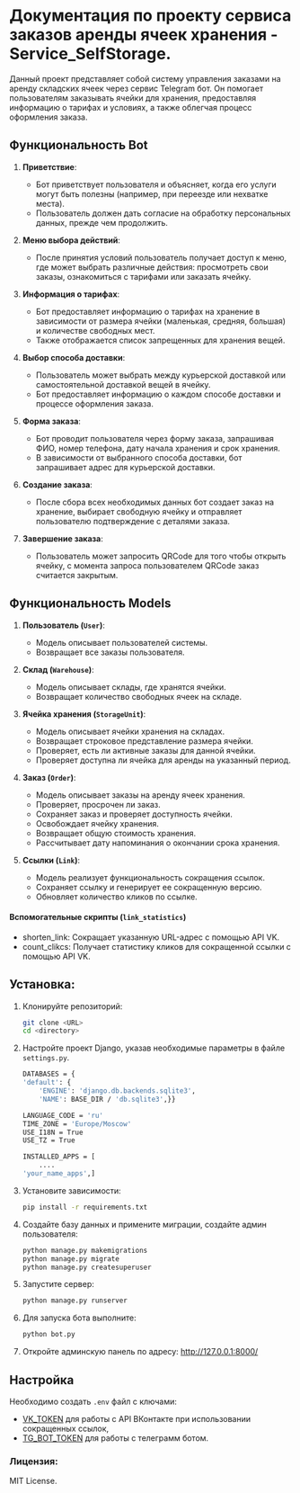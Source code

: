 # Документация по проекту сервиса заказов аренды ячеек хранения - Service_SelfStorage.
Данный проект представляет собой систему управления заказами на аренду складских ячеек через сервис Telegram бот. Он помогает пользователям заказывать ячейки для хранения, предоставляя информацию о тарифах и условиях, а также облегчая процесс оформления заказа.


## Функциональность Bot

1. **Приветствие**: 
    - Бот приветствует пользователя и объясняет, когда его услуги могут быть полезны (например, при переезде или нехватке места).
    - Пользователь должен дать согласие на обработку персональных данных, прежде чем продолжить.
2. **Меню выбора действий**:
    - После принятия условий пользователь получает доступ к меню, где может выбрать различные действия: просмотреть свои заказы, ознакомиться с тарифами или заказать ячейку.

3. **Информация о тарифах**:
    - Бот предоставляет информацию о тарифах на хранение в зависимости от размера ячейки (маленькая, средняя, большая) и количестве свободных мест.
    - Также отображается список запрещенных для хранения вещей.

4. **Выбор способа доставки**:
    - Пользователь может выбрать между курьерской доставкой или самостоятельной доставкой вещей в ячейку.
    - Бот предоставляет информацию о каждом способе доставки и процессе оформления заказа.

5. **Форма заказа**:
    - Бот проводит пользователя через форму заказа, запрашивая ФИО, номер телефона, дату начала хранения и срок хранения.
    - В зависимости от выбранного способа доставки, бот запрашивает адрес для курьерской доставки.

6. **Создание заказа**:
    - После сбора всех необходимых данных бот создает заказ на хранение, выбирает свободную ячейку и отправляет пользователю подтверждение с деталями заказа.

7. **Завершение заказа**:
    - Пользователь может запросить QRCode для того чтобы открыть ячейку, с момента запроса пользователем QRCode заказ считается закрытым.

## Функциональность Models

1. **Пользователь (`User`)**:
    - Модель описывает пользователей системы. 
    - Возвращает все заказы пользователя.

2. **Склад (`Warehouse`)**:
    - Модель описывает склады, где хранятся ячейки. 
    - Возвращает количество свободных ячеек на складе.

3. **Ячейка хранения (`StorageUnit`)**:
    - Модель описывает ячейки хранения на складах.
    - Возвращает строковое представление размера ячейки. 
    - Проверяет, есть ли активные заказы для данной ячейки. 
    - Проверяет доступна ли ячейка для аренды на указанный период.

4. **Заказ (`Order`)**:
    - Модель описывает заказы на аренду ячеек хранения.
    - Проверяет, просрочен ли заказ.
    - Сохраняет заказ и проверяет доступность ячейки.
    - Освобождает ячейку хранения.
    - Возвращает общую стоимость хранения.
    - Рассчитывает дату напоминания о окончании срока хранения.

5. **Ссылки (`Link`)**:
    - Модель реализует функциональность сокращения ссылок.
    - Сохраняет ссылку и генерирует ее сокращенную версию.
    - Обновляет количество кликов по ссылке.


#### Вспомогательные скрипты (`link_statistics`)
- shorten_link: Сокращает указанную URL-адрес с помощью API VK.
- count_clikcs: Получает статистику кликов для сокращенной ссылки с помощью API VK.


## Установка: 
1. Клонируйте репозиторий:
   ```bash
   git clone <URL>
   cd <directory>
   ```
2. Настройте проект Django, указав необходимые параметры в файле `settings.py`.
    ```bash
    DATABASES = {
    'default': {
        'ENGINE': 'django.db.backends.sqlite3',
        'NAME': BASE_DIR / 'db.sqlite3',}}
    ```
    ```bash
    LANGUAGE_CODE = 'ru'
    TIME_ZONE = 'Europe/Moscow'
    USE_I18N = True
    USE_TZ = True
    ```
    ```bash
    INSTALLED_APPS = [
        ....
    'your_name_apps',]
    ```
3. Установите зависимости:
    ```bash
    pip install -r requirements.txt
    ```
4. Создайте базу данных и примените миграции, создайте админ пользователя:
    ```bash
    python manage.py makemigrations
    python manage.py migrate
    python manage.py createsuperuser
    ```
5. Запустите сервер:
    ```bash
    python manage.py runserver
    ```
6. Для запуска бота выполните:
    ```bash
    python bot.py
    ```
7. Откройте админскую панель по адресу: http://127.0.0.1:8000/

## Настройка
Необходимо создать `.env` файл с ключами: 
- [VK_TOKEN](https://dev.vk.com/ru/api/overview) для работы с API ВКонтакте при использовании сокращенных ссылок, 
- [TG_BOT_TOKEN](https://core.telegram.org/bots/tutorial#obtain-your-bot-token) для работы с телеграмм ботом.

### Лицензия: 
MIT License.